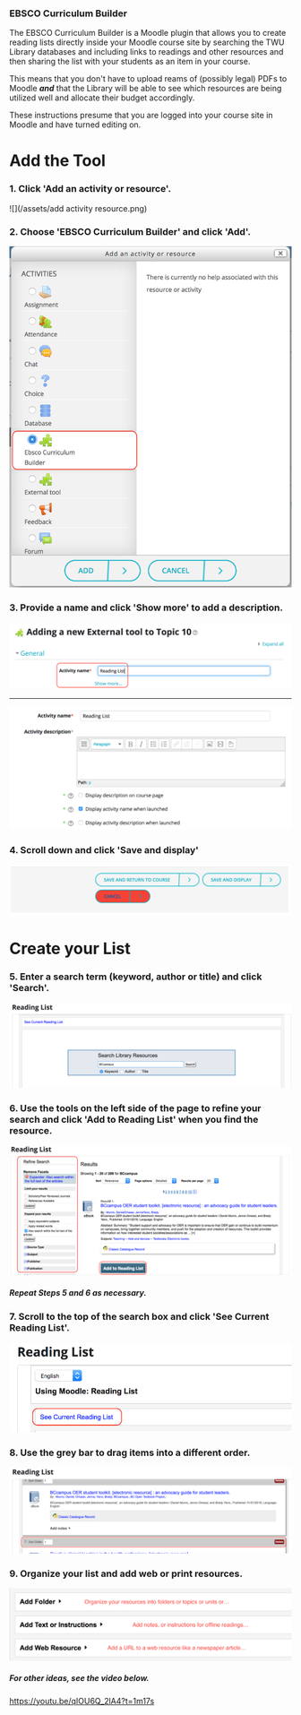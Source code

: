 ### EBSCO Curriculum Builder

The EBSCO Curriculum Builder is a Moodle plugin that allows you to create reading lists directly inside your Moodle course site by searching the TWU Library databases and including links to readings and other resources and then sharing the list with your students as an item in your course.

This means that you don't have to upload reams of (possibly legal) PDFs to Moodle _**and**_ that the Library will be able to see which resources are being utilized well and allocate their budget accordingly.

These instructions presume that you are logged into your course site in Moodle and have turned editing on.
# Add the Tool
### 1. Click 'Add an activity or resource'.
![](/assets/add activity resource.png)

### 2. Choose 'EBSCO Curriculum Builder' and click 'Add'.
![](/assets/currbuilder.png)

### 3. Provide a name and click 'Show more' to add a description.
![](/assets/showmore.png)

___
![](/assets/description.png)

### 4. Scroll down and click 'Save and display'
![](/assets/save.png)

# Create your List
### 5. Enter a search term (keyword, author or title) and click 'Search'.
![](/assets/search.png)

### 6. Use the tools on the left side of the page to refine your search and click 'Add to Reading List' when you find the resource.
![](/assets/refine.png)
##### Repeat Steps 5 and 6 as necessary.

### 7. Scroll to the top of the search box and click 'See Current Reading List'.
![](/assets/readinglist.png)

### 8. Use the grey bar to drag items into a different order.
![](/assets/drag.png)

### 9. Organize your list and add web or print resources.
![](/assets/organize.png)

##### For other ideas, see the video below.
https://youtu.be/qIOU6Q_2lA4?t=1m17s
